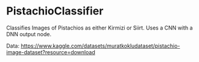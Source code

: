 # PistachioClassifier
Classifies Images of Pistachios as either Kirmizi or Siirt. Uses a CNN with a DNN output node.

Data: https://www.kaggle.com/datasets/muratkokludataset/pistachio-image-dataset?resource=download

